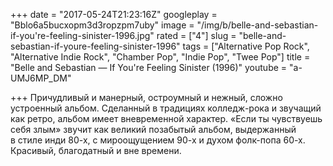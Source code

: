 +++
date = "2017-05-24T21:23:16Z"
googleplay = "Bblo6a5bucxopm3d3ropzpm7uby"
image = "/img/b/belle-and-sebastian-if-you're-feeling-sinister-1996.jpg"
rated = ["4"]
slug = "belle-and-sebastian-if-youre-feeling-sinister-1996"
tags = ["Alternative Pop Rock", "Alternative Indie Rock", "Chamber Pop", "Indie Pop", "Twee Pop"]
title = "Belle and Sebastian — If You're Feeling Sinister (1996)"
youtube = "a-UMJ6MP_DM"

+++
Причудливый и манерный, остроумный и нежный, сложно устроенный альбом. Сделанный в традициях колледж-рока и звучащий как ретро, альбом имеет вневременной характер. «Если ты чувствуешь себя злым» звучит как великий позабытый альбом, выдержанный в стиле инди 80-х, с мироощущением 90-х и духом фолк-попа 60-х. Красивый, благодатный и вне времени.
